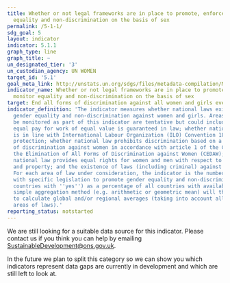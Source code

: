 ```yaml
---
title: Whether or not legal frameworks are in place to promote, enforce and monitor
  equality and non-discrimination on the basis of sex
permalink: /5-1-1/
sdg_goal: 5
layout: indicator
indicator: 5.1.1
graph_type: line
graph_title: ~
un_designated_tier: '3'
un_custodian_agency: UN WOMEN
target_id: '5.1'
goal_meta_link: http://unstats.un.org/sdgs/files/metadata-compilation/Metadata-Goal-5.pdf
indicator_name: Whether or not legal frameworks are in place to promote, enforce and
  monitor equality and non-discrimination on the basis of sex
target: End all forms of discrimination against all women and girls everywhere.
indicator_definition: 'The indicator measures whether national laws exist to promote
  gender equality and non-discrimination against women and girls. Areas of law to
  be monitored as part of this indicator are tentative but could include: whether
  equal pay for work of equal value is guaranteed in law; whether national legislation
  is in line with International Labour Organization (ILO) Convention 183 on maternity
  protection; whether national law prohibits discrimination based on a definition
  of discrimination against women in accordance with article 1 of the Convention on
  the Elimination of All Forms of Discrimination against Women (CEDAW); whether the
  national law provides equal rights for women and men with respect to inheritance
  and property; and the existence of laws (including criminal) against sexual assault.
  For each area of law under consideration, the indicator is the number of countries
  with specific legislation to promote gender equality and non-discrimination (i.e.
  countries with ''yes'') as a percentage of all countries with available data. A
  simple aggregation method (e.g. arithmetic or geometric mean) will then be used
  to calculate global and/or regional averages (taking into account all of the different
  areas of laws).'
reporting_status: notstarted
---
```


We are still looking for a suitable data source for this indicator. Please contact us if you think you can help by emailing <a href="mailto:SustainableDevelopment@ons.gov.uk">SustainableDevelopment@ons.gov.uk</a>.

In the future we plan to split this category so we can show you which indicators represent data gaps are currently in development and which are still left to look at.
